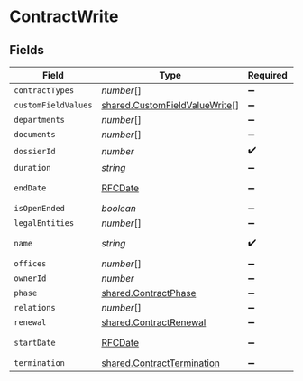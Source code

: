 # ContractWrite


## Fields

| Field                                                                          | Type                                                                           | Required                                                                       | Description                                                                    | Example                                                                        |
| ------------------------------------------------------------------------------ | ------------------------------------------------------------------------------ | ------------------------------------------------------------------------------ | ------------------------------------------------------------------------------ | ------------------------------------------------------------------------------ |
| `contractTypes`                                                                | *number*[]                                                                     | :heavy_minus_sign:                                                             | N/A                                                                            | 1,2                                                                            |
| `customFieldValues`                                                            | [shared.CustomFieldValueWrite](../../models/shared/customfieldvaluewrite.md)[] | :heavy_minus_sign:                                                             | N/A                                                                            |                                                                                |
| `departments`                                                                  | *number*[]                                                                     | :heavy_minus_sign:                                                             | N/A                                                                            | 1,2                                                                            |
| `documents`                                                                    | *number*[]                                                                     | :heavy_minus_sign:                                                             | N/A                                                                            | 1                                                                              |
| `dossierId`                                                                    | *number*                                                                       | :heavy_check_mark:                                                             | N/A                                                                            | 1                                                                              |
| `duration`                                                                     | *string*                                                                       | :heavy_minus_sign:                                                             | N/A                                                                            | P1Y                                                                            |
| `endDate`                                                                      | [RFCDate](../../types/rfcdate.md)                                              | :heavy_minus_sign:                                                             | N/A                                                                            | 2021-12-31                                                                     |
| `isOpenEnded`                                                                  | *boolean*                                                                      | :heavy_minus_sign:                                                             | N/A                                                                            |                                                                                |
| `legalEntities`                                                                | *number*[]                                                                     | :heavy_minus_sign:                                                             | N/A                                                                            | 1,2                                                                            |
| `name`                                                                         | *string*                                                                       | :heavy_check_mark:                                                             | N/A                                                                            | Partnership agreement                                                          |
| `offices`                                                                      | *number*[]                                                                     | :heavy_minus_sign:                                                             | N/A                                                                            | 1,2                                                                            |
| `ownerId`                                                                      | *number*                                                                       | :heavy_minus_sign:                                                             | N/A                                                                            | 1                                                                              |
| `phase`                                                                        | [shared.ContractPhase](../../models/shared/contractphase.md)                   | :heavy_minus_sign:                                                             | N/A                                                                            | ongoing                                                                        |
| `relations`                                                                    | *number*[]                                                                     | :heavy_minus_sign:                                                             | N/A                                                                            | 1,2                                                                            |
| `renewal`                                                                      | [shared.ContractRenewal](../../models/shared/contractrenewal.md)               | :heavy_minus_sign:                                                             | N/A                                                                            |                                                                                |
| `startDate`                                                                    | [RFCDate](../../types/rfcdate.md)                                              | :heavy_minus_sign:                                                             | N/A                                                                            | 2021-01-01                                                                     |
| `termination`                                                                  | [shared.ContractTermination](../../models/shared/contracttermination.md)       | :heavy_minus_sign:                                                             | N/A                                                                            |                                                                                |